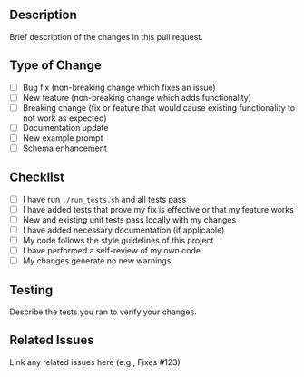 ## Description
Brief description of the changes in this pull request.

## Type of Change
- [ ] Bug fix (non-breaking change which fixes an issue)
- [ ] New feature (non-breaking change which adds functionality)
- [ ] Breaking change (fix or feature that would cause existing functionality to not work as expected)
- [ ] Documentation update
- [ ] New example prompt
- [ ] Schema enhancement

## Checklist
- [ ] I have run `./run_tests.sh` and all tests pass
- [ ] I have added tests that prove my fix is effective or that my feature works
- [ ] New and existing unit tests pass locally with my changes
- [ ] I have added necessary documentation (if applicable)
- [ ] My code follows the style guidelines of this project
- [ ] I have performed a self-review of my own code
- [ ] My changes generate no new warnings

## Testing
Describe the tests you ran to verify your changes.

## Related Issues
Link any related issues here (e.g., Fixes #123)